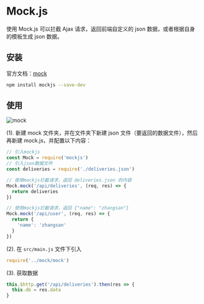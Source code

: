 # Mock.js

使用 Mock.js 可以拦截 Ajax 请求，返回前端自定义的 json 数据，或者根据自身的模板生成 json 数据。

## 安装

官方文档：[mock](https://github.com/nuysoft/Mock/wiki)

```bash
npm install mockjs --save-dev
```

## 使用

![mock](https://wx3.sinaimg.cn/large/9e6aadb3gy1frncginapij204706lmx5.jpg)

(1). 新建 mock 文件夹，并在文件夹下新建 json 文件（要返回的数据文件），然后再新建 mock.js，并配置以下内容：

```javascript
// 引入mockjs
const Mock = require('mockjs')
// 引入json数据文件
const deliveries = require('./deliveries.json')

// 使用mockjs拦截请求，返回 deliveries.json 的内容
Mock.mock('/api/deliveries', (req, res) => {
  return deliveries
})

// 使用mockjs拦截请求，返回 {"name": "zhangsan"}
Mock.mock('/api/user', (req, res) => {
  return {
    'name': 'zhangsan'
  }
})
```

(2). 在 `src/main.js` 文件下引入

```javascript
require('../mock/mock')
```

(3). 获取数据

```javascript
this.$http.get('/api/deliveries').then(res => {
  this.db = res.data
}
```
